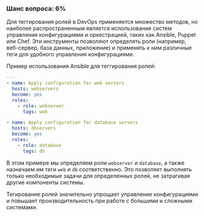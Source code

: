 ### Шанс вопроса: 6%

Для теггирования ролей в DevOps применяется множество методов, но наиболее распространенным является использование систем управления конфигурациями и оркестрацией, таких как Ansible, Puppet или Chef. Эти инструменты позволяют определять роли (например, веб-сервер, база данных, приложение) и применять к ним различные теги для удобного управления конфигурациями.

Пример использования Ansible для теггирования ролей:

```yaml
---
- name: Apply configuration for web servers
  hosts: webservers
  become: yes
  roles:
    - role: webserver
      tags: web

- name: Apply configuration for database servers
  hosts: dbservers
  become: yes
  roles:
    - role: database
      tags: db
```

В этом примере мы определяем роли `webserver` и `database`, а также назначаем им теги `web` и `db` соответственно. Это позволяет выполнять только необходимые задачи для определенных ролей, не затрагивая другие компоненты системы.

Тегирование ролей значительно упрощает управление конфигурациями и повышает производительность при работе с большими и сложными системами.